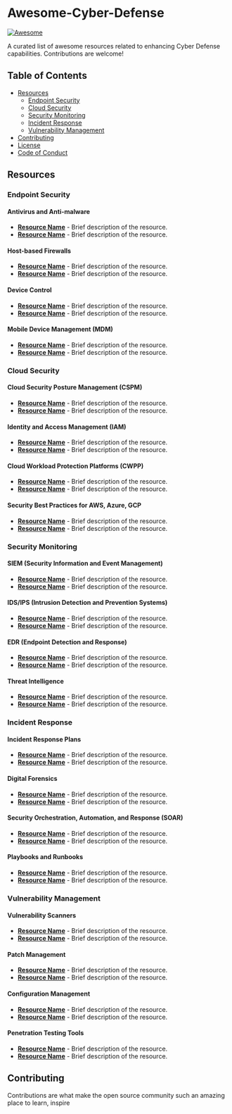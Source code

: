 # Awesome-Cyber-Defense
[![Awesome](https://awesome.re/badge.svg)](https://awesome.re)

A curated list of awesome resources related to enhancing Cyber Defense capabilities. Contributions are welcome!

## Table of Contents

- [Resources](#resources)
  - [Endpoint Security](#endpoint-security)
  - [Cloud Security](#cloud-security)
  - [Security Monitoring](#security-monitoring)
  - [Incident Response](#incident-response)
  - [Vulnerability Management](#vulnerability-management)
- [Contributing](#contributing)
- [License](#license)
- [Code of Conduct](#code-of-conduct)

## Resources

### Endpoint Security

#### Antivirus and Anti-malware
- **[Resource Name](https://example.com)** - Brief description of the resource.
- **[Resource Name](https://example.com)** - Brief description of the resource.

#### Host-based Firewalls
- **[Resource Name](https://example.com)** - Brief description of the resource.
- **[Resource Name](https://example.com)** - Brief description of the resource.

#### Device Control
- **[Resource Name](https://example.com)** - Brief description of the resource.
- **[Resource Name](https://example.com)** - Brief description of the resource.

#### Mobile Device Management (MDM)
- **[Resource Name](https://example.com)** - Brief description of the resource.
- **[Resource Name](https://example.com)** - Brief description of the resource.

### Cloud Security

#### Cloud Security Posture Management (CSPM)
- **[Resource Name](https://example.com)** - Brief description of the resource.
- **[Resource Name](https://example.com)** - Brief description of the resource.

#### Identity and Access Management (IAM)
- **[Resource Name](https://example.com)** - Brief description of the resource.
- **[Resource Name](https://example.com)** - Brief description of the resource.

#### Cloud Workload Protection Platforms (CWPP)
- **[Resource Name](https://example.com)** - Brief description of the resource.
- **[Resource Name](https://example.com)** - Brief description of the resource.

#### Security Best Practices for AWS, Azure, GCP
- **[Resource Name](https://example.com)** - Brief description of the resource.
- **[Resource Name](https://example.com)** - Brief description of the resource.

### Security Monitoring

#### SIEM (Security Information and Event Management)
- **[Resource Name](https://example.com)** - Brief description of the resource.
- **[Resource Name](https://example.com)** - Brief description of the resource.

#### IDS/IPS (Intrusion Detection and Prevention Systems)
- **[Resource Name](https://example.com)** - Brief description of the resource.
- **[Resource Name](https://example.com)** - Brief description of the resource.

#### EDR (Endpoint Detection and Response)
- **[Resource Name](https://example.com)** - Brief description of the resource.
- **[Resource Name](https://example.com)** - Brief description of the resource.

#### Threat Intelligence
- **[Resource Name](https://example.com)** - Brief description of the resource.
- **[Resource Name](https://example.com)** - Brief description of the resource.

### Incident Response

#### Incident Response Plans
- **[Resource Name](https://example.com)** - Brief description of the resource.
- **[Resource Name](https://example.com)** - Brief description of the resource.

#### Digital Forensics
- **[Resource Name](https://example.com)** - Brief description of the resource.
- **[Resource Name](https://example.com)** - Brief description of the resource.

#### Security Orchestration, Automation, and Response (SOAR)
- **[Resource Name](https://example.com)** - Brief description of the resource.
- **[Resource Name](https://example.com)** - Brief description of the resource.

#### Playbooks and Runbooks
- **[Resource Name](https://example.com)** - Brief description of the resource.
- **[Resource Name](https://example.com)** - Brief description of the resource.

### Vulnerability Management

#### Vulnerability Scanners
- **[Resource Name](https://example.com)** - Brief description of the resource.
- **[Resource Name](https://example.com)** - Brief description of the resource.

#### Patch Management
- **[Resource Name](https://example.com)** - Brief description of the resource.
- **[Resource Name](https://example.com)** - Brief description of the resource.

#### Configuration Management
- **[Resource Name](https://example.com)** - Brief description of the resource.
- **[Resource Name](https://example.com)** - Brief description of the resource.

#### Penetration Testing Tools
- **[Resource Name](https://example.com)** - Brief description of the resource.
- **[Resource Name](https://example.com)** - Brief description of the resource.

## Contributing

Contributions are what make the open source community such an amazing place to learn, inspire
